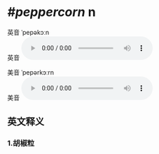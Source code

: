 # ***\#peppercorn*** n
英音 ˈpepəkɔːn  
英音
<audio src="./media/peppercorn1_AAC.aac" controls="controls"></audio>

美音 ˈpepərkɔːrn  
美音
<audio src="./media/peppercorn2_AAC.aac" controls="controls"></audio>



  

英文释义
---
### 1.**胡椒粒**  


